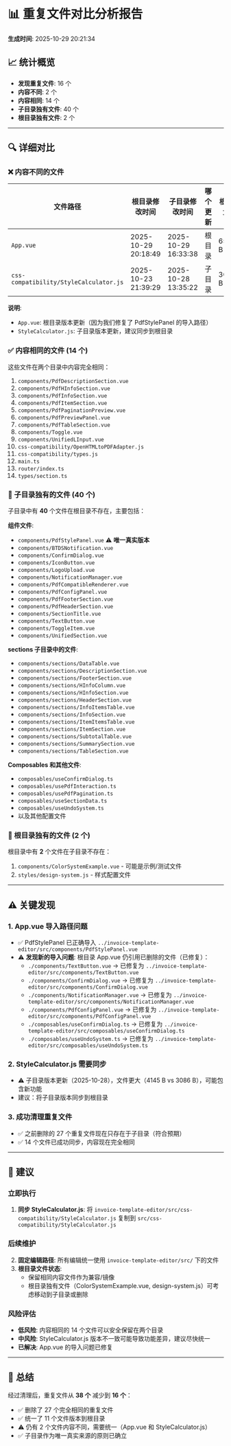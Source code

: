 # 📊 重复文件对比分析报告

**生成时间**: 2025-10-29 20:21:34

## 📈 统计概览

- **发现重复文件**: 16 个
- **内容不同**: 2 个
- **内容相同**: 14 个
- **子目录独有文件**: 40 个
- **根目录独有文件**: 2 个

---

## 🔍 详细对比

### ❌ 内容不同的文件

| 文件路径                               | 根目录修改时间      | 子目录修改时间      | 哪个更新 | 根目录大小 | 子目录大小 |
| -------------------------------------- | ------------------- | ------------------- | -------- | ---------- | ---------- |
| `App.vue`                              | 2025-10-29 20:18:49 | 2025-10-29 16:33:38 | 根目录   | 65539 B    | 65510 B    |
| `css-compatibility/StyleCalculator.js` | 2025-10-23 21:39:29 | 2025-10-28 13:35:22 | 子目录   | 3086 B     | 4145 B     |

**说明**:

- `App.vue`: 根目录版本更新（因为我们修复了 PdfStylePanel 的导入路径）
- `StyleCalculator.js`: 子目录版本更新，建议同步到根目录

### ✅ 内容相同的文件 (14 个)

这些文件在两个目录中内容完全相同：

1. `components/PdfDescriptionSection.vue`
2. `components/PdfHInfoSection.vue`
3. `components/PdfInfoSection.vue`
4. `components/PdfItemSection.vue`
5. `components/PdfPaginationPreview.vue`
6. `components/PdfPreviewPanel.vue`
7. `components/PdfTableSection.vue`
8. `components/Toggle.vue`
9. `components/UnifiedLInput.vue`
10. `css-compatibility/OpenHTMLtoPDFAdapter.js`
11. `css-compatibility/types.js`
12. `main.ts`
13. `router/index.ts`
14. `types/section.ts`

### 📁 子目录独有的文件 (40 个)

子目录中有 **40** 个文件在根目录不存在，主要包括：

**组件文件**:

- `components/PdfStylePanel.vue` ⚠️ **唯一真实版本**
- `components/BTDSNotification.vue`
- `components/ConfirmDialog.vue`
- `components/IconButton.vue`
- `components/LogoUpload.vue`
- `components/NotificationManager.vue`
- `components/PdfCompatibleRenderer.vue`
- `components/PdfConfigPanel.vue`
- `components/PdfFooterSection.vue`
- `components/PdfHeaderSection.vue`
- `components/SectionTitle.vue`
- `components/TextButton.vue`
- `components/ToggleItem.vue`
- `components/UnifiedSection.vue`

**sections 子目录中的文件**:

- `components/sections/DataTable.vue`
- `components/sections/DescriptionSection.vue`
- `components/sections/FooterSection.vue`
- `components/sections/HInfoColumn.vue`
- `components/sections/HInfoSection.vue`
- `components/sections/HeaderSection.vue`
- `components/sections/InfoItemsTable.vue`
- `components/sections/InfoSection.vue`
- `components/sections/ItemItemsTable.vue`
- `components/sections/ItemSection.vue`
- `components/sections/SubtotalTable.vue`
- `components/sections/SummarySection.vue`
- `components/sections/TableSection.vue`

**Composables 和其他文件**:

- `composables/useConfirmDialog.ts`
- `composables/usePdfInteraction.ts`
- `composables/usePdfPagination.ts`
- `composables/useSectionData.ts`
- `composables/useUndoSystem.ts`
- 以及其他配置文件

### 📁 根目录独有的文件 (2 个)

根目录中有 **2** 个文件在子目录不存在：

1. `components/ColorSystemExample.vue` - 可能是示例/测试文件
2. `styles/design-system.js` - 样式配置文件

---

## ⚠️ 关键发现

### 1. App.vue 导入路径问题

- ✅ PdfStylePanel 已正确导入 `../invoice-template-editor/src/components/PdfStylePanel.vue`
- ⚠️ **发现新的导入问题**: 根目录 App.vue 仍引用已删除的文件（已修复）：
  - `./components/TextButton.vue` → 已修复为 `../invoice-template-editor/src/components/TextButton.vue`
  - `./components/ConfirmDialog.vue` → 已修复为 `../invoice-template-editor/src/components/ConfirmDialog.vue`
  - `./components/NotificationManager.vue` → 已修复为 `../invoice-template-editor/src/components/NotificationManager.vue`
  - `./components/PdfConfigPanel.vue` → 已修复为 `../invoice-template-editor/src/components/PdfConfigPanel.vue`
  - `./composables/useConfirmDialog.ts` → 已修复为 `../invoice-template-editor/src/composables/useConfirmDialog.ts`
  - `./composables/useUndoSystem.ts` → 已修复为 `../invoice-template-editor/src/composables/useUndoSystem.ts`

### 2. StyleCalculator.js 需要同步

- ⚠️ 子目录版本更新（2025-10-28），文件更大（4145 B vs 3086 B），可能包含新功能
- 建议：将子目录版本同步到根目录

### 3. 成功清理重复文件

- ✅ 之前删除的 27 个重复文件现在只存在于子目录（符合预期）
- ✅ 14 个文件已成功同步，内容现在完全相同

---

## 🎯 建议

### 立即执行

1. **同步 StyleCalculator.js**: 将 `invoice-template-editor/src/css-compatibility/StyleCalculator.js` 复制到 `src/css-compatibility/StyleCalculator.js`

### 后续维护

2. **固定编辑路径**: 所有编辑统一使用 `invoice-template-editor/src/` 下的文件
3. **根目录文件状态**:
   - 保留相同内容文件作为兼容/镜像
   - 根目录独有文件（ColorSystemExample.vue, design-system.js）可考虑移动到子目录或删除

### 风险评估

- **低风险**: 内容相同的 14 个文件可以安全保留在两个目录
- **中风险**: StyleCalculator.js 版本不一致可能导致功能差异，建议尽快统一
- **已解决**: App.vue 的导入问题已修复

---

## 📝 总结

经过清理后，重复文件从 **38 个** 减少到 **16 个**：

- ✅ 删除了 27 个完全相同的重复文件
- ✅ 统一了 11 个文件版本到根目录
- ⚠️ 仍有 2 个文件内容不同，需要统一（App.vue 和 StyleCalculator.js）
- ✅ 子目录作为唯一真实来源的原则已确立
